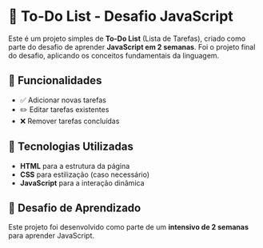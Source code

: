 # 📝 To-Do List - Desafio JavaScript

Este é um projeto simples de **To-Do List** (Lista de Tarefas), criado como parte do desafio de aprender **JavaScript em 2 semanas**. Foi o projeto final do desafio, aplicando os conceitos fundamentais da linguagem.

## 🚀 Funcionalidades

- ✅ Adicionar novas tarefas
- ✏️ Editar tarefas existentes
- ❌ Remover tarefas concluídas

## 📌 Tecnologias Utilizadas

- **HTML** para a estrutura da página
- **CSS** para estilização (caso necessário)
- **JavaScript** para a interação dinâmica

## 🎯 Desafio de Aprendizado

Este projeto foi desenvolvido como parte de um **intensivo de 2 semanas** para aprender JavaScript.
